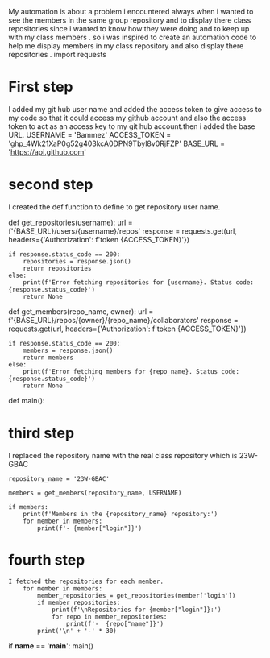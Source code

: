 My automation is about a problem i encountered always when i wanted to see the members in the same group repository and to display there class repositories since i wanted to know how they were doing and to keep up with my class members . so i was inspired to create an automation code to help me display members in my class repository and also display there repositories .
import requests

# First step
I added my git hub user name and added the access token to give access to my code so that it could access my github account and also the access token to act as an access key to my git hub account.then i added the base URL.
USERNAME = 'Bammez'
ACCESS_TOKEN = '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'
BASE_URL = 'https://api.github.com'

# second step
I created the def function to define to get repository user name.

def get_repositories(username):
    url = f'{BASE_URL}/users/{username}/repos'
    response = requests.get(url, headers={'Authorization': f'token {ACCESS_TOKEN}'})

    if response.status_code == 200:
        repositories = response.json()
        return repositories
    else:
        print(f'Error fetching repositories for {username}. Status code: {response.status_code}')
        return None


def get_members(repo_name, owner):
    url = f'{BASE_URL}/repos/{owner}/{repo_name}/collaborators'
    response = requests.get(url, headers={'Authorization': f'token {ACCESS_TOKEN}'})

    if response.status_code == 200:
        members = response.json()
        return members
    else:
        print(f'Error fetching members for {repo_name}. Status code: {response.status_code}')
        return None


def main():
# third step 
I replaced the repository name with the real class repository which is 23W-GBAC

    repository_name = '23W-GBAC'

    members = get_members(repository_name, USERNAME)

    if members:
        print(f'Members in the {repository_name} repository:')
        for member in members:
            print(f'- {member["login"]}')
#  fourth step 
        
    I fetched the repositories for each member.
        for member in members:
            member_repositories = get_repositories(member['login'])
            if member_repositories:
                print(f'\nRepositories for {member["login"]}:')
                for repo in member_repositories:
                    print(f'-  {repo["name"]}')
            print('\n' + '-' * 30)


if __name__ == '__main__':
    main()
